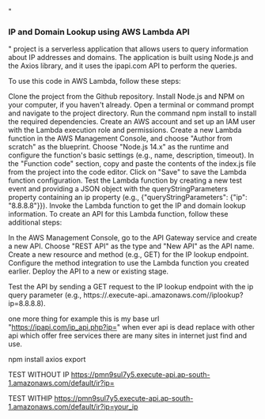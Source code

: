 "<h3>IP and Domain Lookup using AWS Lambda API</h3>" project is a serverless application that allows users to query information about IP addresses and domains. The application is built using Node.js and the Axios library, and it uses the ipapi.com API to perform the queries.

To use this code in AWS Lambda, follow these steps:

Clone the project from the Github repository.
Install Node.js and NPM on your computer, if you haven't already.
Open a terminal or command prompt and navigate to the project directory.
Run the command npm install to install the required dependencies.
Create an AWS account and set up an IAM user with the Lambda execution role and permissions.
Create a new Lambda function in the AWS Management Console, and choose "Author from scratch" as the blueprint.
Choose "Node.js 14.x" as the runtime and configure the function's basic settings (e.g., name, description, timeout).
In the "Function code" section, copy and paste the contents of the index.js file from the project into the code editor.
Click on "Save" to save the Lambda function configuration.
Test the Lambda function by creating a new test event and providing a JSON object with the queryStringParameters property containing an ip property (e.g., {"queryStringParameters": {"ip": "8.8.8.8"}}).
Invoke the Lambda function to get the IP and domain lookup information.
To create an API for this Lambda function, follow these additional steps:

In the AWS Management Console, go to the API Gateway service and create a new API.
Choose "REST API" as the type and "New API" as the API name.
Create a new resource and method (e.g., GET) for the IP lookup endpoint.
Configure the method integration to use the Lambda function you created earlier.
Deploy the API to a new or existing stage.

Test the API by sending a GET request to the IP lookup endpoint with the ip query parameter (e.g., https://<API ID>.execute-api.<AWS Region>.amazonaws.com/<stage>/iplookup?ip=8.8.8.8).

one more thing for example this is my base url "https://ipapi.com/ip_api.php?ip=" when ever api is dead replace with other api which offer free services there are many sites in internet just find and use. 


npm install axios export

TEST WITHOUT IP 
https://pmn9sul7y5.execute-api.ap-south-1.amazonaws.com/default/ir?ip=

TEST WITHIP
https://pmn9sul7y5.execute-api.ap-south-1.amazonaws.com/default/ir?ip=your_ip
